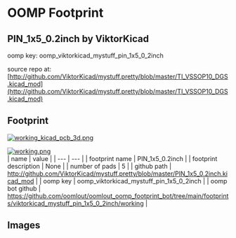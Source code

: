 # OOMP Footprint  
## PIN_1x5_0.2inch  by ViktorKicad  
  
oomp key: oomp_viktorkicad_mystuff_pin_1x5_0_2inch  
  
source repo at: [http://github.com/ViktorKicad/mystuff.pretty/blob/master/TI_VSSOP10_DGS.kicad_mod](http://github.com/ViktorKicad/mystuff.pretty/blob/master/TI_VSSOP10_DGS.kicad_mod)  
## Footprint  
  
[![working_kicad_pcb_3d.png](working_kicad_pcb_3d_600.png)](working_kicad_pcb_3d.png)  
  
[![working.png](working_600.png)](working.png)  
| name | value | 
| --- | --- | 
| footprint name | PIN_1x5_0.2inch | 
| footprint description | None | 
| number of pads | 5 | 
| github path | http://github.com/ViktorKicad/mystuff.pretty/blob/master/PIN_1x5_0.2inch.kicad_mod | 
| oomp key | oomp_viktorkicad_mystuff_pin_1x5_0_2inch | 
| oomp bot github | https://github.com/oomlout/oomlout_oomp_footprint_bot/tree/main/footprints/viktorkicad_mystuff_pin_1x5_0_2inch/working | 
## Images  
